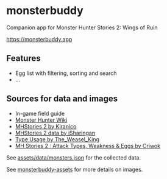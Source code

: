 # monsterbuddy

Companion app for Monster Hunter Stories 2: Wings of Ruin

https://monsterbuddy.app


## Features
- Egg list with filtering, sorting and search
- ...


## Sources for data and images

- In-game field guide
- [Monster Hunter Wiki](https://monsterhunter.fandom.com/wiki/Monster_Hunter_Wiki)
- [MHStories 2 by Kiranico](https://mhst.kiranico.com/mhs2)
- [MHStories 2 data by iSharingan](https://docs.google.com/spreadsheets/d/1QzM9X34IfACPtRa_yWq2BZUidWJqs0l2K_Gs2023bO0)
- [Type Usage by The_Weasel_King](https://docs.google.com/spreadsheets/d/1h4BMaeHa89KFgxHoCNxbhH2BLYj5kUjl88uwZ7BQr4o)
- [MH Stories 2 : Attack Types, Weakness & Eggs by Criwok](https://docs.google.com/spreadsheets/d/1h4BMaeHa89KFgxHoCNxbhH2BLYj5kUjl88uwZ7BQr4o)

See [assets/data/monsters.json](https://github.com/te1/monsterbuddy/blob/main/assets/data/monsters.json) for the collected data.

See [monsterbuddy-assets](https://github.com/te1/monsterbuddy-assets) for more details on images.
